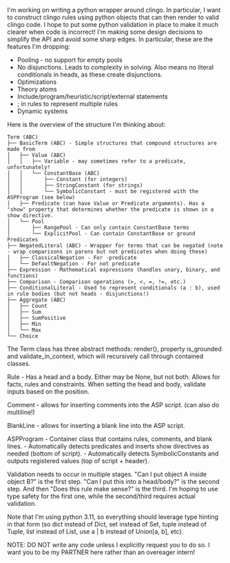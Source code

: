 I'm working on writing a python wrapper around clingo. In particular, I want to construct clingo rules using 
python objects that can then render to valid clingo code. I hope to put some python validation in place to 
make it much clearer when code is incorrect! I'm making some design decisions to simplify the API and avoid
some sharp edges. In particular, these are the features I'm dropping:

* Pooling - no support for empty pools
* No disjunctions. Leads to complexity in solving. Also means no literal conditionals in heads, as these create disjunctions.
* Optimizations
* Theory atoms
* Include/program/heuristic/script/external statements
* ; in rules to represent multiple rules
* Dynamic systems

Here is the overview of the structure I'm thinking about:
```
Term (ABC)
├── BasicTerm (ABC) - Simple structures that compound structures are made from
│   ├── Value (ABC)
│   │   ├── Variable - may sometimes refer to a predicate, unfortunately!
│   │   └── ConstantBase (ABC)
│   │       ├── Constant (for integers)
│   │       ├── StringConstant (for strings)
│   │       └── SymbolicConstant - must be registered with the ASPProgram (see below)
│   ├── Predicate (can have Value or Predicate arguments). Has a "show" property that determines whether the predicate is shown in a show directive.
│   └── Pool
│       ├── RangePool - Can only contain ConstantBase terms
│       └── ExplicitPool - Can contain ConstantBase or ground Predicates
├── NegatedLiteral (ABC) - Wrapper for terms that can be negated (note - wrap comparisons in parens but not predicates when doing these)
│   ├── ClassicalNegation - For -predicate
│   └── DefaultNegation - For not predicate
├── Expression - Mathematical expressions (handles unary, binary, and functions)
├── Comparison - Comparison operations (>, <, =, !=, etc.)
├── ConditionalLiteral - Used to represent conditionals (a : b), used in rule bodies (but not heads - disjunctions!)
├── Aggregate (ABC)
│   ├── Count
│   ├── Sum
│   ├── SumPositive
│   ├── Min
│   └── Max
└── Choice
```

The Term class has three abstract methods: render(), property is_grounded and validate_in_context, which will recursively call through contained classes.

Rule - Has a head and a body. Either may be None, but not both. Allows for facts, rules and constraints. When setting the head and body, validate inputs based on the position.

Comment - allows for inserting comments into the ASP script. (can also do multiline!)

BlankLine - allows for inserting a blank line into the ASP script.

ASPProgram - Container class that contains rules, comments, and blank lines. 
           - Automatically detects predicates and inserts show directives as needed (bottom of script).
           - Automatically detects SymbolicConstants and outputs registered values (top of script + header).

Validation needs to occur in multiple stages. "Can I put object A inside object B?" is the first step. 
"Can I put this into a head/body?" is the second step. And then "Does this rule make sense?" is the third. 
I'm hoping to use type safety for the first one, while the second/third requires actual validation.

Note that I'm using python 3.11, so everything should leverage type hinting in that form (so dict instead of Dict, set instead of Set, tuple instead of Tuple, list instead of List, use a | b instead of Union[a, b], etc).

NOTE: DO NOT write any code unless I explicitly request you to do so. I want you to be my PARTNER here rather than an overeager intern!

